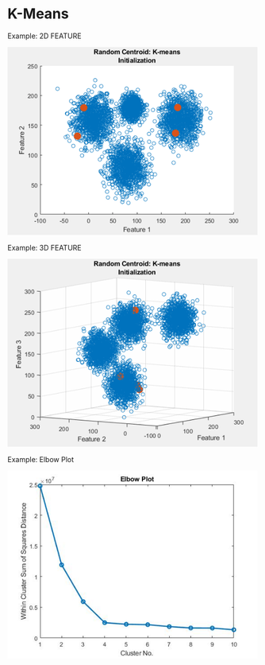 # K-Means

Example: 2D FEATURE

![alt text](https://github.com/PuneetDheer/MACHINE_LEARNING/blob/master/Clustering/MATLAB_SCRIPT/K-Means/kmeansTest1_2DF.gif)


Example: 3D FEATURE

![alt text](https://github.com/PuneetDheer/MACHINE_LEARNING/blob/master/Clustering/MATLAB_SCRIPT/K-Means/kmeansTest1_3DF.gif)


Example: Elbow Plot

![alt text](https://github.com/PuneetDheer/MACHINE_LEARNING/blob/master/Clustering/MATLAB_SCRIPT/K-Means/ElbowPlot.jpg)
